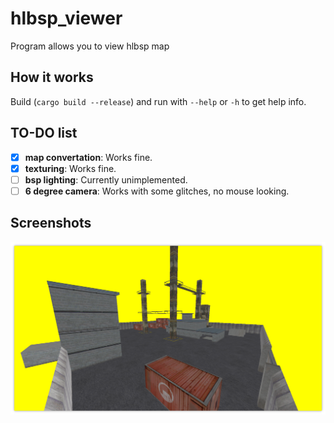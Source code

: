 # hlbsp_viewer
Program allows you to view hlbsp map

## How it works
Build (`cargo build --release`) and run with `--help` or `-h` to get help info.

## TO-DO list
- [x] **map convertation**: Works fine.
- [x] **texturing**: Works fine.
- [ ] **bsp lighting**: Currently unimplemented.
- [ ] **6 degree camera**: Works with some glitches, no mouse looking.

## Screenshots
![gasworks screenshot](screenshots/readme1.png)
